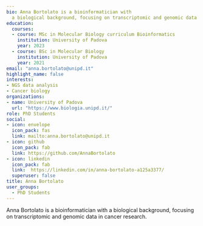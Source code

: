 ```yaml
---
bio: Anna Bortolato is a bioinformatician with 
  a biological background, focusing on transcriptomic and genomic data in cancer research.
education:
  courses:
  - course: MSc in Molecular Biology curriculum Bioinformatics
    institution: University of Padova
    year: 2023
  - course: BSc in Molecular Biology
    institution: University of Padova
    year: 2021
email: "anna.bortolato@unipd.it"
highlight_name: false
interests:
- NGS data analysis
- Cancer biology
organizations:
- name: University of Padova
  url: "https://www.biologia.unipd.it/"
role: PhD Students
social:
- icon: envelope
  icon_pack: fas
  link: mailto:anna.bortolato@unipd.it
- icon: github
  icon_pack: fab
  link: https://github.com/AnnaBortolato
- icon: linkedin
  icon_pack: fab
  link:  https://linkedin.com/in/anna-bortolato-a125a3377/
  superuser: false
title: Anna Bortolato
user_groups:
  - PhD Students
---
```


Anna Bortolato is a bioinformatician with 
a biological background, focusing on transcriptomic and genomic data in cancer research.